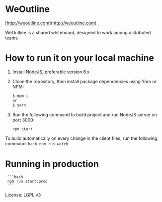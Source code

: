 # WeOutline

[http://weoutline.com](http://weoutline.com)

WeOutline is a shared whiteboard, designed to work among distributed teams

# How to run it on your local machine

1. Install NodeJS, preferable version 6.x
2. Clone the repository, then install package dependencies using Yarn or NPM:
     ```bash
     $ npm i
     or
     $ yarn
     ```

3. Run the following command to build project and run NodeJS server on port 3000:
     ```bash
     npm start
     ```

To build automatically on every change in the client files, run the following command:
     ```bash
     npm run watch
     ```

# Running in production
     ```bash
     npm run start:prod
     ```

License: LGPL v3
